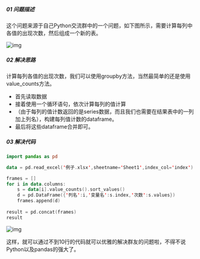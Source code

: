 ##### 01 问题描述

这个问题来源于自己Python交流群中的一个问题，如下图所示，需要计算每列中各值的出现次数，然后组成一个新的表。



![img](https://upload-images.jianshu.io/upload_images/3629157-b3b4c4ac08936b43.png?imageMogr2/auto-orient/strip|imageView2/2/w/1061/format/webp)

##### 02 解决思路

计算每列各值的出现次数，我们可以使用groupby方法，当然最简单的还是使用value_counts方法。

- 首先读取数据
- 接着使用一个循环语句，依次计算每列的值计算
- （由于每列的值计数返回的是series数据，而且我们也需要在结果表中的一列加上列名），构建每列值计数的dataframe。
- 最后将这些dataframe合并即可。

##### 03 解决代码



```kotlin
import pandas as pd

data = pd.read_excel('例子.xlsx',sheetname='Sheet1',index_col='index')

frames = []
for i in data.columns:
    s = data[i].value_counts().sort_values()
    d = pd.DataFrame({'列名':i,'变量名':s.index,'次数':s.values})
    frames.append(d)
    
result = pd.concat(frames)
result
```



![img](https://upload-images.jianshu.io/upload_images/3629157-09c2d795995ba79e.png?imageMogr2/auto-orient/strip|imageView2/2/w/320/format/webp)

这样，就可以通过不到10行的代码就可以优雅的解决群友的问题啦，不得不说Python以及pandas的强大了。
